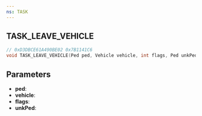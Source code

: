 ```yaml
---
ns: TASK
---
```

## TASK_LEAVE_VEHICLE

```c
// 0xD3DBCE61A490BE02 0x7B1141C6
void TASK_LEAVE_VEHICLE(Ped ped, Vehicle vehicle, int flags, Ped unkPed);
```

## Parameters
* **ped**:
* **vehicle**:
* **flags**:
* **unkPed**:
